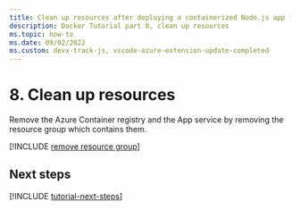 ```yaml
---
title: Clean up resources after deploying a containerized Node.js app from Visual Studio Code
description: Docker Tutorial part 8, clean up resources
ms.topic: how-to
ms.date: 09/02/2022
ms.custom: devx-track-js, vscode-azure-extension-update-completed 
---
```


# 8. Clean up resources

Remove the Azure Container registry and the App service by removing the resource group which contains them.

[!INCLUDE [remove resource group](../../includes/visual-studio-code-delete-resource-group.md)]

## Next steps

[!INCLUDE [tutorial-next-steps](../../includes/tutorial-next-steps.md)]
